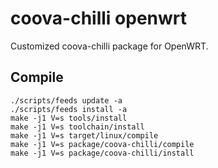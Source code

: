 coova-chilli openwrt
====================

Customized coova-chilli package for OpenWRT.

Compile
-------

```
./scripts/feeds update -a
./scripts/feeds install -a
make -j1 V=s tools/install
make -j1 V=s toolchain/install
make -j1 V=s target/linux/compile
make -j1 V=s package/coova-chilli/compile
make -j1 V=s package/coova-chilli/install
```
